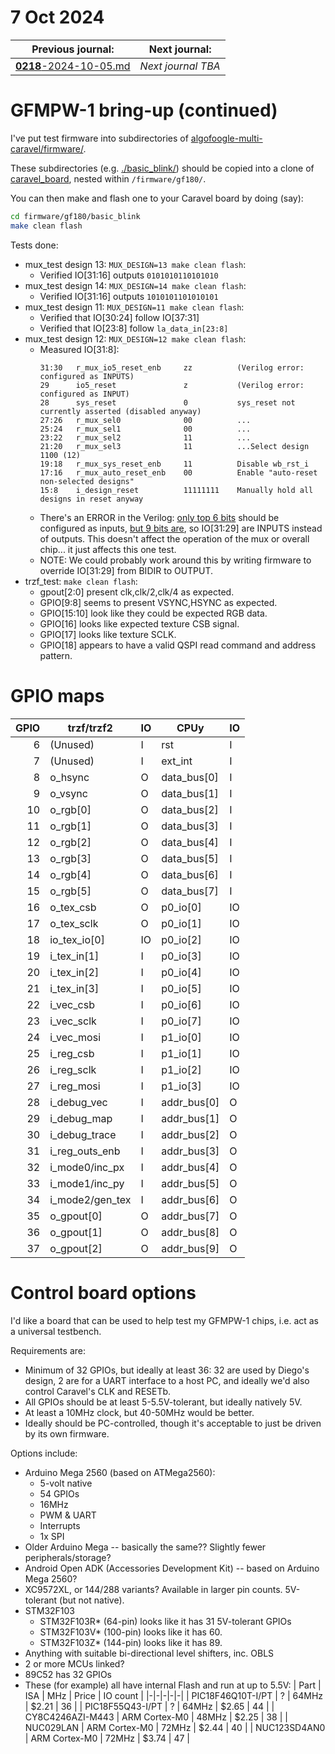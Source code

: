 # 7 Oct 2024

| Previous journal: | Next journal: |
|-|-|
| [**0218**-2024-10-05.md](./0218-2024-10-05.md) | *Next journal TBA* |

# GFMPW-1 bring-up (continued)

I've put test firmware into subdirectories of [algofoogle-multi-caravel/firmware/](https://github.com/algofoogle/algofoogle-multi-caravel/tree/gf180/firmware).

These subdirectories (e.g. [./basic_blink/](https://github.com/algofoogle/algofoogle-multi-caravel/tree/gf180/firmware/basic_blink)) should be copied into a clone of [caravel_board](https://github.com/efabless/caravel_board), nested within `/firmware/gf180/`.

You can then make and flash one to your Caravel board by doing (say):

```bash
cd firmware/gf180/basic_blink
make clean flash
```

Tests done:
*   mux_test design 13: `MUX_DESIGN=13 make clean flash`:
    *   Verified IO[31:16] outputs `0101010110101010`
*   mux_test design 14: `MUX_DESIGN=14 make clean flash`:
    *   Verified IO[31:16] outputs `1010101101010101`
*   mux_test design 11: `MUX_DESIGN=11 make clean flash`:
    *   Verified that IO[30:24] follow IO[37:31]
    *   Verified that IO[23:8] follow `la_data_in[23:8]`
*   mux_test design 12: `MUX_DESIGN=12 make clean flash`:
    *   Measured IO[31:8]:
        ```
        31:30   r_mux_io5_reset_enb     zz          (Verilog error: configured as INPUTS)
        29      io5_reset               z           (Verilog error: configured as INPUT)
        28      sys_reset               0           sys_reset not currently asserted (disabled anyway)
        27:26   r_mux_sel0              00          ...
        25:24   r_mux_sel1              00          ...
        23:22   r_mux_sel2              11          ...
        21:20   r_mux_sel3              11          ...Select design 1100 (12)
        19:18   r_mux_sys_reset_enb     11          Disable wb_rst_i
        17:16   r_mux_auto_reset_enb    00          Enable "auto-reset non-selected designs"
        15:8    i_design_reset          11111111    Manually hold all designs in reset anyway
        ```
    *   There's an ERROR in the Verilog: [only top 6 bits](https://github.com/algofoogle/algofoogle-multi-caravel/blob/19251b1d9f929e2b2e8c169404437b8a2398560e/verilog/rtl/mux/top_design_mux.v#L416) should be configured as inputs, [but 9 bits are](https://github.com/algofoogle/algofoogle-multi-caravel/blob/19251b1d9f929e2b2e8c169404437b8a2398560e/verilog/rtl/mux/top_design_mux.v#L411), so IO[31:29] are INPUTS instead of outputs. This doesn't affect the operation of the mux or overall chip... it just affects this one test.
    *   NOTE: We could probably work around this by writing firmware to override IO[31:29] from BIDIR to OUTPUT.
*   trzf_test: `make clean flash`:
    *   gpout[2:0] present clk,clk/2,clk/4 as expected.
    *   GPIO[9:8] seems to present VSYNC,HSYNC as expected.
    *   GPIO[15:10] look like they could be expected RGB data.
    *   GPIO[16] looks like expected texture CSB signal.
    *   GPIO[17] looks like texture SCLK.
    *   GPIO[18] appears to have a valid QSPI read command and address pattern.


# GPIO maps

| GPIO | trzf/trzf2      | IO | CPUy        | IO |
| ----:|-----------------|----|-------------|----|
|    6 | (Unused)        | I  | rst         | I  |
|    7 | (Unused)        | I  | ext_int     | I  |
|    8 | o_hsync         | O  | data_bus[0] | I  |
|    9 | o_vsync         | O  | data_bus[1] | I  |
|   10 | o_rgb[0]        | O  | data_bus[2] | I  |
|   11 | o_rgb[1]        | O  | data_bus[3] | I  |
|   12 | o_rgb[2]        | O  | data_bus[4] | I  |
|   13 | o_rgb[3]        | O  | data_bus[5] | I  |
|   14 | o_rgb[4]        | O  | data_bus[6] | I  |
|   15 | o_rgb[5]        | O  | data_bus[7] | I  |
|   16 | o_tex_csb       | O  | p0_io[0]    | IO |
|   17 | o_tex_sclk      | O  | p0_io[1]    | IO |
|   18 | io_tex_io[0]    | IO | p0_io[2]    | IO |
|   19 | i_tex_in[1]     | I  | p0_io[3]    | IO |
|   20 | i_tex_in[2]     | I  | p0_io[4]    | IO |
|   21 | i_tex_in[3]     | I  | p0_io[5]    | IO |
|   22 | i_vec_csb       | I  | p0_io[6]    | IO |
|   23 | i_vec_sclk      | I  | p0_io[7]    | IO |
|   24 | i_vec_mosi      | I  | p1_io[0]    | IO |
|   25 | i_reg_csb       | I  | p1_io[1]    | IO |
|   26 | i_reg_sclk      | I  | p1_io[2]    | IO |
|   27 | i_reg_mosi      | I  | p1_io[3]    | IO |
|   28 | i_debug_vec     | I  | addr_bus[0] | O  |
|   29 | i_debug_map     | I  | addr_bus[1] | O  |
|   30 | i_debug_trace   | I  | addr_bus[2] | O  |
|   31 | i_reg_outs_enb  | I  | addr_bus[3] | O  |
|   32 | i_mode0/inc_px  | I  | addr_bus[4] | O  |
|   33 | i_mode1/inc_py  | I  | addr_bus[5] | O  |
|   34 | i_mode2/gen_tex | I  | addr_bus[6] | O  |
|   35 | o_gpout[0]      | O  | addr_bus[7] | O  |
|   36 | o_gpout[1]      | O  | addr_bus[8] | O  |
|   37 | o_gpout[2]      | O  | addr_bus[9] | O  |



# Control board options

I'd like a board that can be used to help test my GFMPW-1 chips, i.e. act as a universal testbench.

Requirements are:
*   Minimum of 32 GPIOs, but ideally at least 36: 32 are used by Diego's design, 2 are for a UART interface to a host PC, and ideally we'd also control Caravel's CLK and RESETb.
*   All GPIOs should be at least 5-5.5V-tolerant, but ideally natively 5V.
*   At least a 10MHz clock, but 40-50MHz would be better.
*   Ideally should be PC-controlled, though it's acceptable to just be driven by its own firmware.

Options include:
*   Arduino Mega 2560 (based on ATMega2560):
    *   5-volt native
    *   54 GPIOs
    *   16MHz
    *   PWM & UART
    *   Interrupts
    *   1x SPI
*   Older Arduino Mega -- basically the same?? Slightly fewer peripherals/storage?
*   Android Open ADK (Accessories Development Kit) -- based on Arduino Mega 2560?
*   XC9572XL, or 144/288 variants? Available in larger pin counts. 5V-tolerant (but not native).
*   STM32F103
    *   STM32F103R* (64-pin) looks like it has 31 5V-tolerant GPIOs
    *   STM32F103V* (100-pin) looks like it has 60.
    *   STM32F103Z* (144-pin) looks like it has 89.
*   Anything with suitable bi-directional level shifters, inc. OBLS
*   2 or more MCUs linked?
*   89C52 has 32 GPIOs
*   These (for example) all have internal Flash and run at up to 5.5V:
    | Part              | ISA           | MHz   | Price | IO count |
    |-|-|-|-|-|
    | PIC18F46Q10T-I/PT | ?             | 64MHz | $2.21 | 36       |
    | PIC18F55Q43-I/PT  | ?             | 64MHz | $2.65 | 44       |
    | CY8C4246AZI-M443  | ARM Cortex-M0 | 48MHz | $2.25 | 38       |
    | NUC029LAN         | ARM Cortex-M0 | 72MHz | $2.44 | 40       |
    | NUC123SD4AN0      | ARM Cortex-M0 | 72MHz | $3.74 | 47       |
